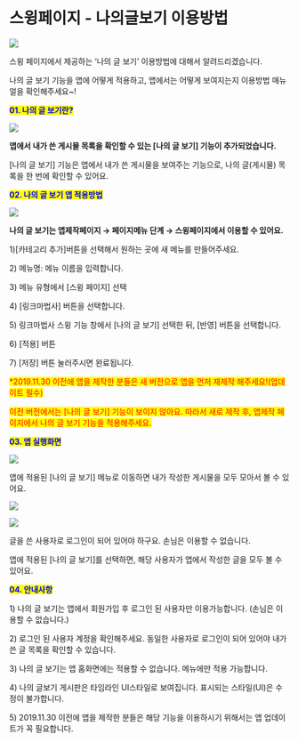 # 스윙페이지 - 나의글보기 이용방법

![](https://wp.swing2app.co.kr/wp-content/uploads/2019/12/%EB%82%98%EC%9D%98%EA%B8%80%EB%B3%B4%EA%B8%B0%EC%A0%9C%EB%AA%A9%EB%8F%84%EC%9B%80%EB%A7%90.png)

스윙 페이지에서 제공하는 ‘나의 글 보기’ 이용방법에 대해서 알려드리겠습니다.

나의 글 보기 기능을 앱에 어떻게 적용하고, 앱에서는 어떻게 보여지는지 이용방법 매뉴얼을 확인해주세요\~!



<mark style="color:blue;">**01. 나의 글 보기란?**</mark>

![](https://wp.swing2app.co.kr/wp-content/uploads/2019/12/%EB%82%98%EC%9D%98%EA%B8%80%EB%B3%B4%EA%B8%B02-1.png)

**앱에서 내가 쓴 게시물 목록을 확인할 수 있는 \[나의 글 보기] 기능이 추가되었습니다.**

\[나의 글 보기] 기능은 앱에서 내가 쓴 게시물을 보여주는 기능으로, 나의 글(게시물) 목록을 한 번에 확인할 수 있어요.



<mark style="color:blue;">**02. 나의 글 보기 앱 적용방법**</mark>&#x20;

![](https://wp.swing2app.co.kr/wp-content/uploads/2019/12/%EB%82%98%EC%9D%98%EA%B8%80%EB%B3%B4%EA%B8%B0new1.png)

**나의 글 보기는 앱제작페이지 → 페이지메뉴 단계 → 스윙페이지에서 이용할 수 있어요.**

1\)\[카테고리 추가]버튼을 선택해서 원하는 곳에 새 메뉴를 만들어주세요.

2\) 메뉴명: 메뉴 이름을 입력합니다.

3\) 메뉴 유형에서 \[스윙 페이지] 선택

4\) \[링크마법사] 버튼을 선택합니다.

5\) 링크마법사 스윙 기능 창에서 \[나의 글 보기] 선택한 뒤,  \[반영] 버튼을 선택합니다.&#x20;

6\) \[적용] 버튼

7\) \[저장] 버튼 눌러주시면 완료됩니다.



<mark style="color:red;">\*2019.11.30 이전에 앱을 제작한 분들은 새 버전으로 앱을 먼저 재제작 해주세요!(업데이트 필수)</mark>

<mark style="color:red;">이전 버전에서는 \[나의 글 보기] 기능이 보이지 않아요. 따라서 새로 제작 후, 앱제작 페이지에서 나의 글 보기 기능을 적용해주세요.</mark>



<mark style="color:blue;">**03. 앱 실행화면**</mark>

![](https://wp.swing2app.co.kr/wp-content/uploads/2019/12/%EB%85%B9%ED%99%94\_2019\_12\_02\_13\_18\_21\_626.gif)

앱에 적용된 \[나의 글 보기] 메뉴로 이동하면 내가 작성한 게시물을 모두 모아서 볼 수 있어요.



![](https://wp.swing2app.co.kr/wp-content/uploads/2019/12/%EB%82%98%EC%9D%98%EA%B8%80%EB%B3%B4%EA%B8%B03\_2019.11.png)

![](https://wp.swing2app.co.kr/wp-content/uploads/2019/12/%EB%82%98%EC%9D%98%EA%B8%80%EB%B3%B4%EA%B8%B02\_2019.11.png)

글을 쓴 사용자로 로그인이 되어 있어야 하구요. 손님은 이용할 수 없습니다.

앱에 적용된 \[나의 글 보기]를 선택하면, 해당 사용자가 앱에서 작성한 글을 모두 볼 수 있어요.



<mark style="color:blue;">**04. 안내사항**</mark>

1\) 나의 글 보기는 앱에서 회원가입 후 로그인 된 사용자만 이용가능합니다. (손님은 이용할 수 없습니다.)

2\) 로그인 된 사용자 계정을 확인해주세요. 동일한 사용자로 로그인이 되어 있어야 내가 쓴 글 목록을 확인할 수 있습니다.

3\) 나의 글 보기는 앱 홈화면에는 적용할 수 없습니다. 메뉴에만 적용 가능합니다.

4\) 나의 글보기 게시판은 타임라인 UI스타일로 보여집니다. 표시되는 스타일(UI)은 수정이 불가합니다.

5\) 2019.11.30 이전에 앱을 제작한 분들은 해당 기능을 이용하시기 위해서는 앱 업데이트가 꼭 필요합니다.&#x20;
